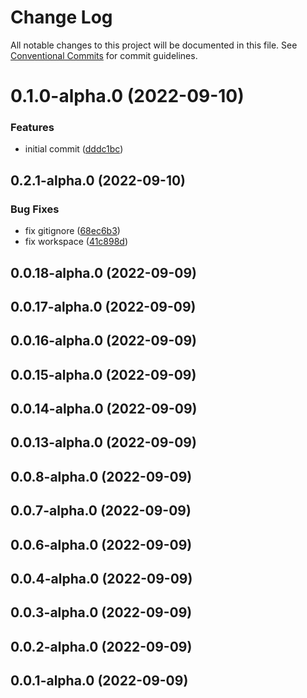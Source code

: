 # Change Log

All notable changes to this project will be documented in this file.
See [Conventional Commits](https://conventionalcommits.org) for commit guidelines.

# 0.1.0-alpha.0 (2022-09-10)


### Features

* initial commit ([dddc1bc](https://github.com/syneki/db-faker/commit/dddc1bca8ba14ad32c263c884e2f4f9dd737ea51))





## 0.2.1-alpha.0 (2022-09-10)

### Bug Fixes

- fix gitignore ([68ec6b3](https://github.com/syneki/db-faker/commit/68ec6b36b1e4e54d45d6f84d1b9bbe6b07fa314a))
- fix workspace ([41c898d](https://github.com/syneki/db-faker/commit/41c898d6a67f7fbf89d2bd4a5f35a87b152d7401))

## 0.0.18-alpha.0 (2022-09-09)

## 0.0.17-alpha.0 (2022-09-09)

## 0.0.16-alpha.0 (2022-09-09)

## 0.0.15-alpha.0 (2022-09-09)

## 0.0.14-alpha.0 (2022-09-09)

## 0.0.13-alpha.0 (2022-09-09)

## 0.0.8-alpha.0 (2022-09-09)

## 0.0.7-alpha.0 (2022-09-09)

## 0.0.6-alpha.0 (2022-09-09)

## 0.0.4-alpha.0 (2022-09-09)

## 0.0.3-alpha.0 (2022-09-09)

## 0.0.2-alpha.0 (2022-09-09)

## 0.0.1-alpha.0 (2022-09-09)
